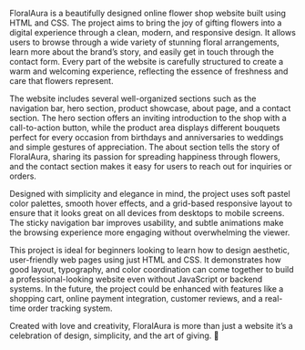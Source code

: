 FloralAura is a beautifully designed online flower shop website built using HTML and CSS.
The project aims to bring the joy of gifting flowers into a digital experience through a clean, modern, and responsive design. It allows users to browse through a wide variety of stunning floral arrangements, learn more about the brand’s story, and easily get in touch through the contact form. Every part of the website is carefully structured to create a warm and welcoming experience, reflecting the essence of freshness and care that flowers represent.

The website includes several well-organized sections such as the navigation bar, hero section, product showcase, about page, and a contact section. The hero section offers an inviting introduction to the shop with a call-to-action button, while the product area displays different bouquets perfect for every occasion from birthdays and anniversaries to weddings and simple gestures of appreciation. The about section tells the story of FloralAura, sharing its passion for spreading happiness through flowers, and the contact section makes it easy for users to reach out for inquiries or orders.

Designed with simplicity and elegance in mind, the project uses soft pastel color palettes, smooth hover effects, and a grid-based responsive layout to ensure that it looks great on all devices  from desktops to mobile screens. The sticky navigation bar improves usability, and subtle animations make the browsing experience more engaging without overwhelming the viewer.

This project is ideal for beginners looking to learn how to design aesthetic, user-friendly web pages using just HTML and CSS. It demonstrates how good layout, typography, and color coordination can come together to build a professional-looking website even without JavaScript or backend systems.
In the future, the project could be enhanced with features like a shopping cart, online payment integration, customer reviews, and a real-time order tracking system.

Created with love and creativity, FloralAura is more than just a website it’s a celebration of design, simplicity, and the art of giving. 🌷

